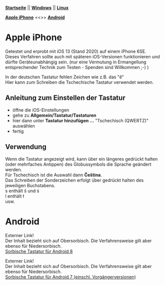 **[Startseite](README.md)** || **[Windows](Windows.md)** || **[Linux](Linux.md)**  

**[Apple iPhone](#Apple-iPhone)** <<>> **[Android](#Android)**

# Apple iPhone

Getestet und erprobt mit iOS 13 (Stand 2020) auf einem iPhone 6SE.  
Dieses Verfahren sollte auch mit späteren iOS-Versionen funktionieren und dürfte Geräteunabhängig sein.
(nur eine Vermutung in Ermangellung entsprechender Technik zum Testen - Spenden sind Willkommen ;-) )

In der deutschen Tastatur fehlen Zeichen wie z.B. das "ě"  
Hier kann zum Schreiben die Tschechische Tastatur verwendet werden.

## Anleitung zum Einstellen der Tastatur

* öffne die iOS-Einstellungen
* gehe zu **Allgemein/Tastatur/Tastaturen**
* hier dann unter **Tastatur hinzufügen ...** "Tschechisch (QWERTZ)" auswählen
* fertig

## Verwendung

Wenn die Tastatur angezeigt wird, kann über ein längeres gedrückt halten (oder mehrfaches Antippen) des Globussymbols die Sprache geändert werden.  
Für Tschechisch ist die Auswahl dann **Čeština**.  
Das Schreiben der Sonderzeichen erfolgt über gedrückt halten des jeweiligen Buchstabens.  
s enthält š und ś  
l enthält ł  
usw.  


# Android

Externer Link!  
Der Inhalt bezieht sich auf Obersorbisch. Die Verfahrensweise gilt aber ebenso für Niedersorbisch.  
[Sorbische Tastatur für Android 8](https://domizna.org/index.php?id=3242)

Externer Link!  
Der Inhalt bezieht sich auf Obersorbisch. Die Verfahrensweise gilt aber ebenso für Niedersorbisch.  
[Sorbische Tastatur für Android 7 (einschl. Vorgängerversionen)](https://domizna.org/index.php?id=3189)

